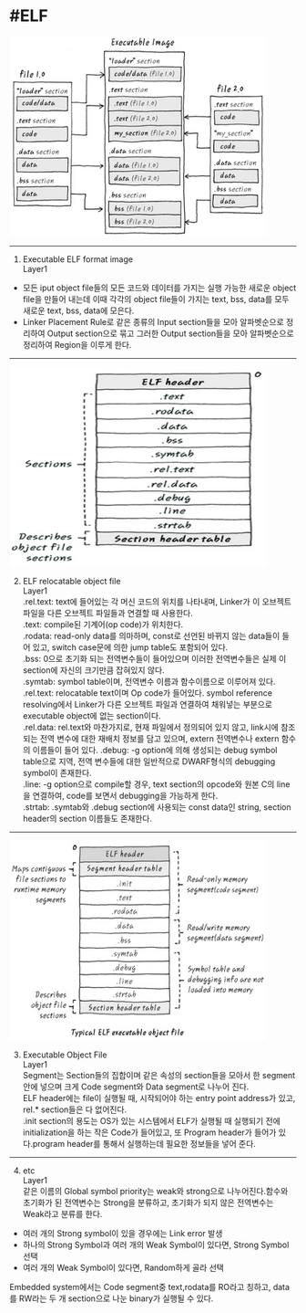 #ELF
===========

<img src="./Executable.jpg" width="450px" height="350px">

- - -
1. Executable ELF format image   
Layer1   
* 모든 iput object file들의 모든 코드와 데이터를 가지는 실행 가능한 새로운 object file을 만들어 내는데 이때 각각의 object file들이 가지는 text, bss, data를 모두 새로운 text, bss, data에 모은다.   
* Linker Placement Rule로 같은 종류의 Input section들을 모아 알파벳순으로 정리하여 Output section으로 묶고 그러한 Output section들을 모아 알파벳순으로 정리하여 Region을 이루게 한다.   
- - -

<img src="./relocate.jpg" width="450px" height="350px">

2. ELF relocatable object file   
Layer1   
.rel.text: text에 들어있는 각 머신 코드의 위치를 나타내며, Linker가 이 오브젝트 파일을 다른 오브젝트 파일들과 연결할 때 사용한다.   
.text: compile된 기계어(op code)가 위치한다.   
.rodata: read-only data를 의마하며, const로 선언된 바뀌지 않는 data들이 들어 있고, switch case문에 의한 jump table도 포함되어 있다.  
.bss: 0으로 초기화 되는 전역변수들이 들어있으며 이러한 전역변수들은 실제 이 section에 자신의 크기만큼 잡혀있지 않다.   
.symtab: symbol table이며, 전역변수 이름과 함수이름으로 이루어져 있다.
.rel.text: relocatable text이며 Op code가 들어있다. symbol reference resolving에서 Linker가 다른 오브젝트 파일과 연결하여 채워넣는 부분으로 executable object에 없는 section이다.   
.rel.data: rel.text와 마찬가지로, 현재 파일에서 정의되어 있지 않고, link시에 참조되는 전역 변수에 대한 재배치 정보를 담고 있으며, extern 전역변수나 extern 함수의 이름들이 들어 있다.
.debug: -g option에 의해 생성되는 debug symbol table으로 지역, 전역 변수들에 대한 일반적으로 DWARF형식의 debugging symbol이 존재한다.   
.line: -g option으로 compile할 경우, text section의 opcode와 원본 C의 line을 연결하여, code를 보면서 debugging을 가능하게 한다.   
.strtab: .symtab와 .debug section에 사용되는 const data인 string, section header의 section 이름들도 존재한다.   
- - -

<img src="./object.jpg" width="450px" height="350px">

3. Executable Object File   
Layer1   
Segment는 Section들의 집합이며 같은 속성의 section들을 모아서 한 segment안에 넣으며 크게 Code segment와 Data segment로 나누어 진다.   
ELF header에는 file이 실행될 때, 시작되어야 하는 entry point address가 있고, rel.* section들은 다 없어진다.   
.init section의 용도는 OS가 있는 시스템에서 ELF가 실행될 때 실행되기 전에 initialization을 하는 작은 Code가 들어있고, 또 Program header가 들어가 있다.program header를 통해서 실행하는데 필요한 정보들을 넣어 준다.   

- - -
4. etc   
Layer1   
같은 이름의 Global symbol priority는 weak와 strong으로 나누어진다.함수와 초기화가 된 전역변수는 Strong을 분류하고, 초기화가 되지 않은 전역변수는 Weak라고 분류를 한다.   
* 여러 개의 Strong symbol이 있을 경우에는 Link error 발생   
* 하나의 Strong Symbol과 여러 개의 Weak Symbol이 있다면, Strong Symbol 선택   
* 여러 개의 Weak Symbol이 있다면, Random하게 골라 선택   

Embedded system에서는 Code segment중 text,rodata를 RO라고 칭하고, data를 RW라는 두 개 section으로 나눈 binary가 실행될 수 있다.   